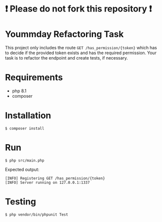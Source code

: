 # ❗ Please do not fork this repository ❗

# Yoummday Refactoring Task
This project only includes the route `GET /has_permission/{token}` which has to decide if the provided token exists and has the required permission.
Your task is to refactor the endpoint and create tests, if necessary.

# Requirements
- php 8.1
- composer

# Installation
```shell
$ composer install
```

# Run
```shell 
$ php src/main.php
```
Expected output: 
```shell
[INFO] Registering GET /has_permission/{token}
[INFO] Server running on 127.0.0.1:1337
```

# Testing
```shell
$ php vendor/bin/phpunit Test
```
